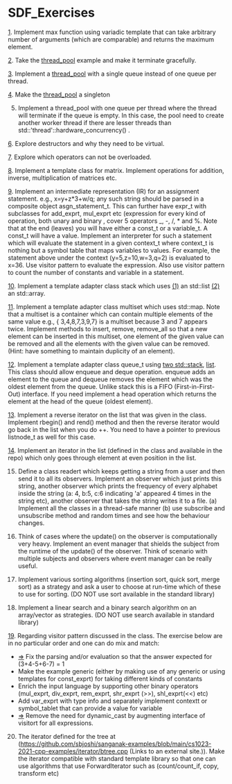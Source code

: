# SDF_Exercises

[1](https://github.com/Geetha495/SDF_Exercises/tree/main/Ex01).    Implement max function using variadic template that can take arbitrary number of arguments (which are comparable) and returns the maximum element.

[2](https://github.com/Geetha495/SDF_Exercises/tree/main/Ex02). Take the [thread_pool](https://github.com/sbjoshi/sanganak-examples/tree/main/cs1023-2021-cpp-examples/thread_pool) example and make it terminate gracefully.

[3](https://github.com/Geetha495/SDF_Exercises/tree/main/Ex03). Implement a [thread_pool](https://github.com/sbjoshi/sanganak-examples/tree/main/cs1023-2021-cpp-examples/thread_pool) with a single queue instead of one queue per thread.

[4](https://github.com/Geetha495/SDF_Exercises/tree/main/Ex04). Make the [thread_pool](https://github.com/sbjoshi/sanganak-examples/tree/main/cs1023-2021-cpp-examples/thread_pool) a singleton

5. Implement a thread_pool with one queue per thread where the thread will terminate if the queue is empty. In this case, the pool need to create another worker thread if there are lesser threads than std::'thread'::hardware_concurrency() .

[6](https://github.com/Geetha495/SDF_Exercises/tree/main/Ex06). Explore destructors and why they need to be virtual.

[7](https://github.com/Geetha495/SDF_Exercises/tree/main/Ex07). Explore which operators can not be overloaded.

[8](https://github.com/Geetha495/SDF_Exercises/tree/main/Ex08). Implement a template class for matrix. Implement operations for addition, inverse, multiplication of matrices etc.

[9](https://github.com/Geetha495/SDF_Exercises/tree/main/Ex09). Implement an intermediate representation (IR) for an assignment statement. e.g., x=y+z*3+w/q; any such string should be parsed in a composite object asgn_statement_t. This can further have expr_t with subclasses for add_exprt, mul_exprt etc (expression for every kind of operation, both unary and binary , cover 5 operators _, -, /, * and %. Note that at the end (leaves) you will have either a const_t or a variable_t. A const_t will have a value. Implement an interpreter for such a statement which will evaluate the statement in a given context_t where context_t is nothing but a symbol table that maps variables to values. For example, the statement above under the context (y=5,z=10,w=3,q=2) is evaluated to x=36. Use visitor pattern to evaluate the expression. Also use visitor pattern to count the number of constants and variable in a statement.

[10](https://github.com/Geetha495/SDF_Exercises/tree/main/Ex10). Implement a template adapter class stack which uses [(1)](https://github.com/Geetha495/SDF_Exercises/blob/main/Ex10/list.cpp) an std::list [(2)](https://github.com/Geetha495/SDF_Exercises/blob/main/Ex10/array.cpp) an std::array.

[11](https://github.com/Geetha495/SDF_Exercises/tree/main/Ex11). Implement a template adapter class multiset which uses std::map. Note that a multiset is a container which can contain multiple elements of the same value e.g., { 3,4,8,7,3,9,7} is a multiset because 3 and 7 appears twice. Implement methods to insert, remove, remove_all so that a new element can be inserted in this multiset, one element of the given value can be removed and all the elements with the given value can be removed. (Hint: have something to maintain duplicity of an element).

[12](https://github.com/Geetha495/SDF_Exercises/tree/main/Ex12). Implement a template adapter class queue_t using [two std::stack](https://github.com/Geetha495/SDF_Exercises/blob/main/Ex12/stack.cpp), [list](https://github.com/Geetha495/SDF_Exercises/blob/main/Ex12/list.cpp). This class should allow enqueue and deque operation. enqueue adds an element to the queue and dequeue removes the element which was the oldest element from the queue. Unlike stack this is a FIFO (First-in-First-Out) interface. If you need implement a head operation which returns the element at the head of the queue (oldest element).

[13](https://github.com/Geetha495/SDF_Exercises/tree/main/Ex13). Implement a reverse iterator on the list that was given in the class. Implement rbegin() and rend() method and then the reverse iterator would go back in the list when you do ++. You need to have a pointer to previous listnode_t as well for this case.

[14](https://github.com/Geetha495/SDF_Exercises/tree/main/Ex14). Implement an iterator in the list (defined in the class and available in the repo) which only goes through element at even position in the list.

15. Define a class readert which keeps getting a string from a user and then send it to all its observers. Implement an observer which just prints this string, another observer which prints the frequency of every alphabet inside the string (a: 4, b:5, c:6 indicating 'a' appeared 4 times in the string etc), another observer that takes the string writes it to a file. (a) Implement all the classes in a thread-safe manner (b) use subscribe and unsubscribe method and random times and see how the behaviour changes.

16. Think of cases where the update() on the observer is computationally very heavy. Implement an event manager that shields the subject from the runtime of the update() of the observer. Think of scenario with multiple subjects and observers where event manager can be really useful.

17. Implement various sorting algorithms (insertion sort, quick sort, merge sort) as a strategy and ask a user to choose at run-time which of these to use for sorting. (DO NOT use sort available in the standard library)

18. Implement a linear search and a binary search algorithm on an array/vector as strategies. (DO NOT use search available in standard library)

[19](https://github.com/Geetha495/SDF_Exercises/tree/main/Ex19). Regarding visitor pattern discussed in the class. The exercise below are in no particular order and one can do mix and match:
  - [=>](https://github.com/Geetha495/SDF_Exercises/blob/main/Ex19/a.cpp) Fix the parsing and/or evaluation so that the answer expected for (3+4-5+6-7) = 1
  - Make the example generic (either by making use of any generic or using templates for const_exprt) for taking different kinds of constants
  - Enrich the input language by supporting other binary operators (mul_exprt, div_exprt, rem_exprt, shr_exprt (>>), shl_exprt(<<) etc)
  - Add var_exprt with type info and separately implement contextt or symbol_tablet that can provide a value for variable
  - [=>](https://github.com/Geetha495/SDF_Exercises/blob/main/Ex19/e.cpp) Remove the need for dynamic_cast by augmenting interface of visitort for all expressions.

20. The iterator defined for the tree at (https://github.com/sbjoshi/sanganak-examples/blob/main/cs1023-2021-cpp-examples/iterator/btree.cpp (Links to an external site.)). Make the iterator compatible with standard template library so that one can use algorithms that use ForwardIterator such as (count/count_if, copy, transform etc)

